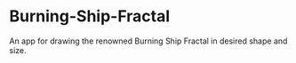 # Burning-Ship-Fractal
An app for drawing the renowned Burning Ship Fractal in desired shape and size.
